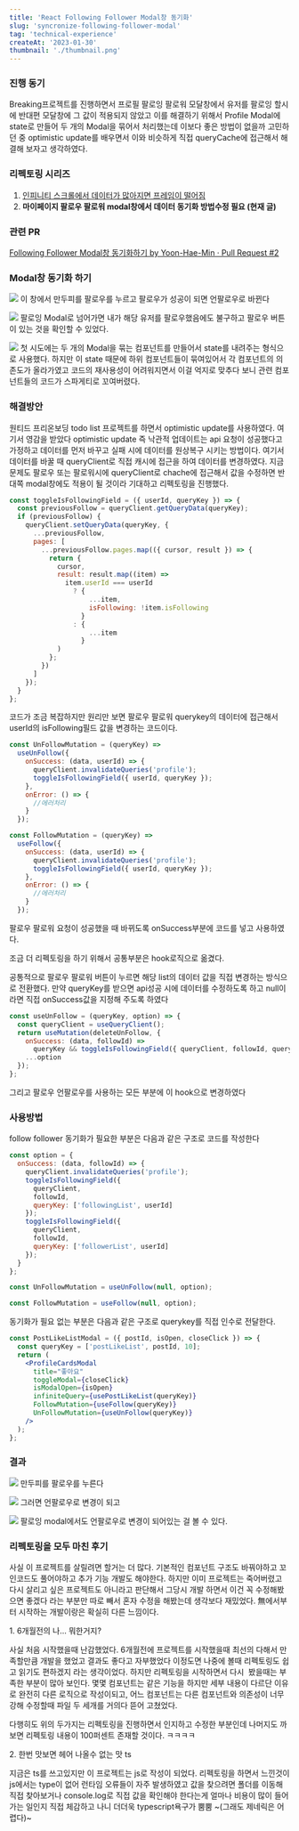 ```yaml
---
title: 'React Following Follower Modal창 동기화'
slug: 'syncronize-following-follower-modal'
tag: 'technical-experience'
createAt: '2023-01-30'
thumbnail: './thumbnail.png'
---
```


### 진행 동기

Breaking프로젝트를 진행하면서 프로필 팔로잉 팔로워 모달창에서 유저를 팔로잉 할시에 반대편 모달창에 그 값이 적용되지 않았고 이를 해결하기 위해서 Profile Modal에 state로 만들어 두 개의 Modal을 묶어서 처리했는데 이보다 좋은 방법이 없을까 고민하던 중 optimistic update를 배우면서 이와 비슷하게 직접 queryCache에 접근해서 해결해 보자고 생각하였다.

### 리펙토링 시리즈

1.  [인피니티 스크롤에서 데이터가 많아지면 프레임이 떨어짐](https://throwfe.tistory.com/17)
2.  **마이페이지 팔로우 팔로워 modal창에서 데이터 동기화 방법수정 필요 (현재 글)**

### 관련 PR

[Following Follower Modal창 동기화하기 by Yoon-Hae-Min · Pull Request #2](https://github.com/Yoon-Hae-Min/breaking-frontend/pull/2)

### Modal창 동기화 하기

![](./1.png)
이 창에서 만두피를 팔로우를 누르고 팔로우가 성공이 되면 언팔로우로 바뀐다

![](./2.png)
팔로잉 Modal로 넘어가면 내가 해당 유저를 팔로우했음에도 불구하고 팔로우 버튼이 있는 것을 확인할 수 있었다.

![](./3.png)
첫 시도에는 두 개의 Modal을 묶는 컴포넌트를 만들어서 state를 내려주는 형식으로 사용했다. 하지만 이 state 때문에 하위 컴포넌트들이 묶여있어서 각 컴포넌트의 의존도가 올라가였고 코드의 재사용성이 어려워지면서 이걸 억지로 맞추다 보니 관련 컴포넌트들의 코드가 스파게티로 꼬여버렸다.

### 해결방안

원티드 프리온보딩 todo list 프로젝트를 하면서 optimistic update를 사용하였다. 여기서 영감을 받았다 optimistic update 즉 낙관적 업데이트는 api 요청이 성공했다고 가정하고 데이터를 먼저 바꾸고 실패 시에 데이터를 원상복구 시키는 방법이다. 여기서 데이터를 바꿀 때 queryClient로 직접 캐시에 접근을 하여 데이터를 변경하였다. 지금 문제도 팔로우 또는 팔로워시에 queryClient로 chache에 접근해서 값을 수정하면 반대쪽 modal창에도 적용이 될 것이라 기대하고 리펙토링을 진행했다.

```jsx
const toggleIsFollowingField = ({ userId, queryKey }) => {
  const previousFollow = queryClient.getQueryData(queryKey);
  if (previousFollow) {
    queryClient.setQueryData(queryKey, {
      ...previousFollow,
      pages: [
        ...previousFollow.pages.map(({ cursor, result }) => {
          return {
            cursor,
            result: result.map((item) =>
              item.userId === userId
                ? {
                    ...item,
                    isFollowing: !item.isFollowing
                  }
                : {
                    ...item
                  }
            )
          };
        })
      ]
    });
  }
};
```

코드가 조금 복잡하지만 원리만 보면 팔로우 팔로워 querykey의 데이터에 접근해서 userId의 isFollowing필드 값을 변경하는 코드이다.

```jsx
const UnFollowMutation = (queryKey) =>
  useUnFollow({
    onSuccess: (data, userId) => {
      queryClient.invalidateQueries('profile');
      toggleIsFollowingField({ userId, queryKey });
    },
    onError: () => {
      //에러처리
    }
  });

const FollowMutation = (queryKey) =>
  useFollow({
    onSuccess: (data, userId) => {
      queryClient.invalidateQueries('profile');
      toggleIsFollowingField({ userId, queryKey });
    },
    onError: () => {
      //에러처리
    }
  });
```

팔로우 팔로워 요청이 성공했을 때 바뀌도록 onSuccess부분에 코드를 넣고 사용하였다.

조금 더 리펙토링을 하기 위해서 공통부분은 hook로직으로 옮겼다.

공통적으로 팔로우 팔로워 버튼이 누르면 해당 list의 데이터 값을 직접 변경하는 방식으로 전환했다. 만약 queryKey를 받으면 api성공 시에 데이터를 수정하도록 하고 null이라면 직접 onSuccess값을 지정해 주도록 하였다

```jsx
const useUnFollow = (queryKey, option) => {
  const queryClient = useQueryClient();
  return useMutation(deleteUnFollow, {
    onSuccess: (data, followId) =>
      queryKey && toggleIsFollowingField({ queryClient, followId, queryKey }),
    ...option
  });
};
```

그리고 팔로우 언팔로우를 사용하는 모든 부분에 이 hook으로 변경하였다

### 사용방법

follow follower 동기화가 필요한 부분은 다음과 같은 구조로 코드를 작성한다

```jsx
const option = {
  onSuccess: (data, followId) => {
    queryClient.invalidateQueries('profile');
    toggleIsFollowingField({
      queryClient,
      followId,
      queryKey: ['followingList', userId]
    });
    toggleIsFollowingField({
      queryClient,
      followId,
      queryKey: ['followerList', userId]
    });
  }
};

const UnFollowMutation = useUnFollow(null, option);

const FollowMutation = useFollow(null, option);
```

동기화가 필요 없는 부분은 다음과 같은 구조로 querykey를 직접 인수로 전달한다.

```jsx
const PostLikeListModal = ({ postId, isOpen, closeClick }) => {
  const queryKey = ['postLikeList', postId, 10];
  return (
    <ProfileCardsModal
      title="좋아요"
      toggleModal={closeClick}
      isModalOpen={isOpen}
      infiniteQuery={usePostLikeList(queryKey)}
      FollowMutation={useFollow(queryKey)}
      UnFollowMutation={useUnFollow(queryKey)}
    />
  );
};
```

### 결과

![](./4.png)
만두피를 팔로우를 누른다

![](./5.png)
그러면 언팔로우로 변경이 되고

![](./6.png)
팔로잉 modal에서도 언팔로우로 변경이 되어있는 걸 볼 수 있다.

### 리펙토링을 모두 마친 후기

사실 이 프로젝트를 살릴려면 할거는 더 많다. 기본적인 컴포넌트 구조도 바꿔야하고 꼬인코드도 풀어야하고 추가 기능 개발도 해야한다. 하지만 이미 프로젝트는 죽어버렸고 다시 살리고 싶은 프로젝트도 아니라고 판단해서 그당시 개발 하면서 이건 꼭 수정해봤으면 좋겠다 라는 부분만 따로 빼서 혼자 수정을 해봤는데 생각보다 재밌었다. 無에서부터 시작하는 개발이랑은 확실히 다른 느낌이다.

1\. 6개월전의 나... 뭐한거지?

사실 처음 시작했을때 난감했었다. 6개월전에 프로젝트를 시작했을때 최선의 다해서 만족할만큼 개발을 했었고 결과도 좋다고 자부했었다 이정도면 나중에 볼때 리펙토링도 쉽고 읽기도 편하겠지 라는 생각이었다. 하지만 리펙토링을 시작하면서 다시  봤을때는 부족한 부분이 많아 보인다. 몇몇 컴포넌트는 같은 기능을 하지만 세부 내용이 다르단 이유로 완전히 다른 로직으로 작성이되고, 어느 컴포넌트는 다른 컴포넌트와 의존성이 너무 강해 수정할때 파일 두 세개를 거의다 뜯어 고쳤었다.

다행히도 위의 두가지는 리펙토링을 진행하면서 인지하고 수정한 부분인데 나머지도 까보면 리펙토링 내용이 100퍼센트 존재할 것이다. ㅋㅋㅋㅋ

2\. 한번 맛보면 헤어 나올수 없는 맛 ts

지금은 ts를 쓰고있지만 이 프로젝트는 js로 작성이 되었다. 리펙토링을 하면서 느낀것이 js에서는 type이 없어 런타임 오류들이 자주 발생하였고 값을 찾으려면 폴더를 이동해 직접 찾아보거나 console.log로 직접 값을 확인해야 한다는게 얼마나 비용이 많이 들어가는 일인지 직접 체감하고 나니 더더욱 typescript욕구가 뿜뿜 ~(그래도 제네릭은 어렵다)~
